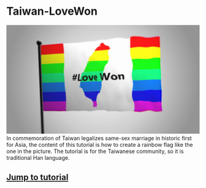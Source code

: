 # Taiwan-LoveWon
![rainbow flag](Tutorial/screenshots/bg.jpeg)
In commemoration of Taiwan legalizes same-sex marriage in historic first for Asia, the content of this tutorial is how to create a rainbow flag like the one in the picture. The tutorial is for the Taiwanese community, so it is traditional Han language.

## [Jump to tutorial](Tutorial/)
